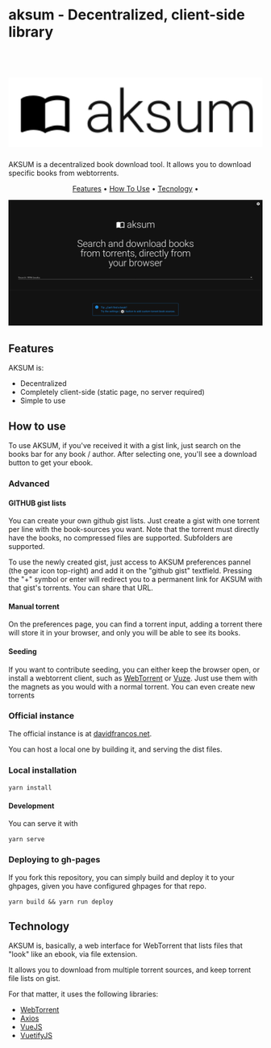 # aksum - Decentralized, client-side library

<h1 align="center"><br><a href="https://davidfrancos.net/aksum/"><img src="https://raw.githubusercontent.com/xayon/aksum/master/logo.png" alt="AKSUM" width="600"></a></h1>

AKSUM is a decentralized book download tool.
It allows you to download specific books from webtorrents.

<p align="center">
  <a href="#features">Features</a> •
  <a href="#how-to-use">How To Use</a> •
  <a href="#tecnology">Tecnology</a> •
</p>

![Screenshot](https://raw.githubusercontent.com/xayon/aksum/master/screenshot.png "Screenshot")

## Features
AKSUM is:

- Decentralized
- Completely client-side (static page, no server required)
- Simple to use

## How to use

To use AKSUM, if you've received it with a gist link, just search on the books
bar for any book / author. After selecting one, you'll see a download button to
get your ebook. 

### Advanced

#### GITHUB gist lists

You can create your own github gist lists.
Just create a gist with one torrent per line with the book-sources you want.
Note that the torrent must directly have the books, no compressed files are
supported. Subfolders are supported. 

To use the newly created gist, just access to AKSUM preferences pannel (the
gear icon top-right) and add it on the "github gist" textfield. Pressing the
"+" symbol or enter will redirect you to a permanent link for AKSUM with that
gist's torrents. You can share that URL.

#### Manual torrent

On the preferences page, you can find a torrent input, adding a torrent there
will store it in your browser, and only you will be able to see its books.


#### Seeding

If you want to contribute seeding, you can either keep the browser open, or
install a webtorrent client, such as [WebTorrent](webtorrent.io) or
[Vuze](https://vuze.com). Just use them with the magnets as you would with a
normal torrent. You can even create new torrents

### Official instance

The official instance is at <a href="https://davidfrancos.net/aksum">davidfrancos.net</a>.

You can host a local one by building it, and serving the dist files.

### Local installation
```
yarn install
```

#### Development 

You can serve it with
```
yarn serve
```

### Deploying to gh-pages 

If you fork this repository, you can simply build and deploy it to your
ghpages, given you have configured ghpages for that repo.

```
yarn build && yarn run deploy
```


## Technology

AKSUM is, basically, a web interface for WebTorrent that lists files that
"look" like an ebook, via file extension.

It allows you to download from multiple torrent sources, and keep torrent file
lists on gist.

For that matter, it uses the following libraries:

- [WebTorrent](webtorrent.io)
- [Axios](https://github.com/axios/axios)
- [VueJS](vuejs.org)
- [VuetifyJS](vuetifyjs.com/)


